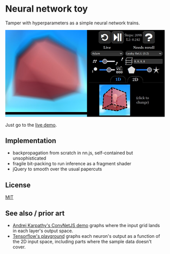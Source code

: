 # Neural network toy

Tamper with hyperparameters as a simple neural network trains.

![screenshot of the neural network toy](preview2d.jpg "Screenshot")

Just go to the [live demo](https://pteromys.melonisland.net/neuralnets/).

## Implementation

* backpropagation from scratch in nn.js, self-contained but unsophisticated
* fragile bit-packing to run inference as a fragment shader
* jQuery to smooth over the usual papercuts

## License

[MIT](./LICENSE)

## See also / prior art

* [Andrej Karpathy's ConvNetJS demo](https://cs.stanford.edu/people/karpathy/convnetjs/demo/classify2d.html)
  graphs where the input grid lands in each layer's output space.
* [Tensorflow's playground](https://playground.tensorflow.org/)
  graphs each neuron's output as a function of the 2D input space,
  including parts where the sample data doesn't cover.
